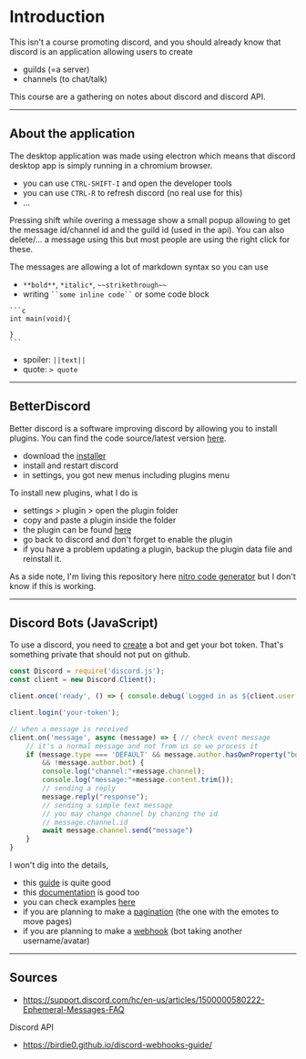 # Introduction

This isn't a course promoting discord,
and you should already know that discord
is an application allowing users to create

* guilds (=a server)
* channels (to chat/talk)

This course are a gathering on notes about
discord and discord API.

<hr class="sr">

## About the application

The desktop application was made using electron
which means that discord desktop app is simply
running in a chromium browser.

* you can use ``CTRL-SHIFT-I`` and open the developer tools
* you can use ``CTRL-R`` to refresh discord (no real use for this)
* ...

Pressing shift while overing a message show a small
popup allowing to get the message id/channel id
and the guild id (used in the api). You can also
delete/... a message using this but most people
are using the right click for these.

The messages are allowing a lot of markdown syntax
so you can use

* ``**bold**``, ``*italic*``, ``~~strikethrough~~``
* writing <code>\`\`some inline code\`\`</code> or some code block

<pre class="language-ld">
<code class="language-ld"
>```c
int main(void){

}
```</code>
</pre>

* spoiler: ``||text||``
* quote: ```> quote```

<hr class="sl">

## BetterDiscord

Better discord is a software improving discord by allowing
you to install plugins. You can find
the code source/latest version [here](https://github.com/BetterDiscord/BetterDiscord/releases).

* download the [installer](https://github.com/BetterDiscord/Installer/releases/tag/v1.0.0-hotfix)
* install and restart discord
* in settings, you got new menus including plugins menu

To install new plugins, what I do is

* settings > plugin > open the plugin folder
* copy and paste a plugin inside the folder
* the plugin can be found [here](https://betterdiscord.app/plugins)
* go back to discord and don't forget to enable the plugin
* if you have a problem updating a plugin, backup
  the plugin data file and reinstall it.

As a side note, I'm living this repository here
[nitro code generator](https://github.com/logicguy1/Discord-Nitro-Generator-and-Checker)
but I don't know if this is working.

<hr class="sr">

## Discord Bots (JavaScript)

To use a discord, you need to [create](https://discord.com/developers/applications/me) a
bot and get your bot token. That's something private
that should not put on github.

```js
const Discord = require('discord.js');
const client = new Discord.Client();

client.once('ready', () => { console.debug(`Logged in as ${client.user.tag}!`) });

client.login('your-token');

// when a message is received
client.on('message', async (message) => { // check event message
    // it's a normal message and not from us so we process it
    if (message.type === 'DEFAULT' && message.author.hasOwnProperty("bot")
        && !message.author.bot) {
        console.log("channel:"+message.channel);
        console.log("message:"+message.content.trim());
        // sending a reply
        message.reply("response");
        // sending a simple text message
        // you may change channel by chaning the id
        // message.channel.id
        await message.channel.send("message")
    }
}
```

I won't dig into the details,

* this [guide](https://discordjs.guide/#before-you-begin) is quite good
* this [documentation](https://discord.js.org/#/docs/main/stable/general/welcome) is good too
* you can check examples [here](https://discord.js.org/#/docs/main/stable/examples/ping)
* if you are planning to make a [pagination](https://github.com/gazmull/discord-paginationembed#readme)
  (the one with the emotes to move pages)
* if you are planning to make a [webhook](webhook.md)
  (bot taking another username/avatar)

<hr class="sl">

## Sources

* <https://support.discord.com/hc/en-us/articles/1500000580222-Ephemeral-Messages-FAQ>

Discord API

* <https://birdie0.github.io/discord-webhooks-guide/>